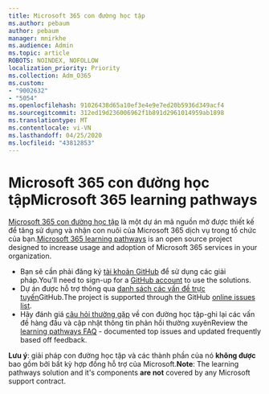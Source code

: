 ```yaml
---
title: Microsoft 365 con đường học tập
ms.author: pebaum
author: pebaum
manager: mnirkhe
ms.audience: Admin
ms.topic: article
ROBOTS: NOINDEX, NOFOLLOW
localization_priority: Priority
ms.collection: Adm_O365
ms.custom:
- "9002632"
- "5054"
ms.openlocfilehash: 91026438d65a10ef3e4e9e7ed20b5936d349acf4
ms.sourcegitcommit: 312ed19d236006962f1b891d2961014959ab1898
ms.translationtype: MT
ms.contentlocale: vi-VN
ms.lasthandoff: 04/25/2020
ms.locfileid: "43812853"
---
```

# <a name="microsoft-365-learning-pathways"></a><span data-ttu-id="ca784-102">Microsoft 365 con đường học tập</span><span class="sxs-lookup"><span data-stu-id="ca784-102">Microsoft 365 learning pathways</span></span>

<span data-ttu-id="ca784-103">[Microsoft 365 con đường học tập](https://docs.microsoft.com/office365/customlearning/) là một dự án mã nguồn mở được thiết kế để tăng sử dụng và nhận con nuôi của Microsoft 365 dịch vụ trong tổ chức của bạn.</span><span class="sxs-lookup"><span data-stu-id="ca784-103">[Microsoft 365 learning pathways](https://docs.microsoft.com/office365/customlearning/) is an open source project designed to increase usage and adoption of Microsoft 365 services in your organization.</span></span>

- <span data-ttu-id="ca784-104">Bạn sẽ cần phải đăng ký [tài khoản GitHub](http://aka.ms/joingithub) để sử dụng các giải pháp.</span><span class="sxs-lookup"><span data-stu-id="ca784-104">You'll need to sign-up for a [GitHub account](http://aka.ms/joingithub) to use the solutions.</span></span>
- <span data-ttu-id="ca784-105">Dự án được hỗ trợ thông qua [danh sách các vấn đề trực tuyến](https://aka.ms/CustomLearningHelp)GitHub.</span><span class="sxs-lookup"><span data-stu-id="ca784-105">The project is supported through the GitHub [online issues list](https://aka.ms/CustomLearningHelp).</span></span>
- <span data-ttu-id="ca784-106">Hãy đánh giá [câu hỏi thường gặp](https://docs.microsoft.com/office365/customlearning/faq) về con đường học tập-ghi lại các vấn đề hàng đầu và cập nhật thông tin phản hồi thường xuyên</span><span class="sxs-lookup"><span data-stu-id="ca784-106">Review the [learning pathways FAQ](https://docs.microsoft.com/office365/customlearning/faq) - documented top issues and updated frequently based off feedback.</span></span>

<span data-ttu-id="ca784-107">**Lưu ý**: giải pháp con đường học tập và các thành phần của nó **không được** bao gồm bởi bất kỳ hợp đồng hỗ trợ của Microsoft.</span><span class="sxs-lookup"><span data-stu-id="ca784-107">**Note**: The learning pathways solution and it's components **are not** covered by any Microsoft support contract.</span></span>
